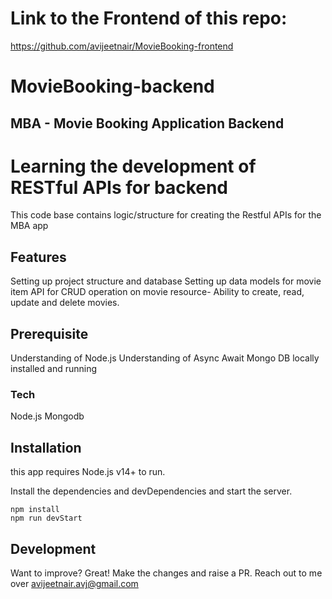 # Link to the Frontend of this repo:
https://github.com/avijeetnair/MovieBooking-frontend


# MovieBooking-backend

## MBA - Movie Booking Application Backend

# Learning the development of RESTful APIs for backend

This code base contains logic/structure for creating the Restful APIs for the MBA app

## Features

Setting up project structure and database
Setting up data models for movie item
API for CRUD operation on movie resource-
Ability to create, read, update and delete movies.


## Prerequisite

Understanding of Node.js
Understanding of Async Await
Mongo DB locally installed and running

### Tech

Node.js
Mongodb

## Installation

this app requires Node.js v14+ to run.

Install the dependencies and devDependencies and start the server.

```cd mba
npm install
npm run devStart
```

## Development


Want to improve? Great! Make the changes and raise a PR. Reach out to me over avijeetnair.avj@gmail.com
